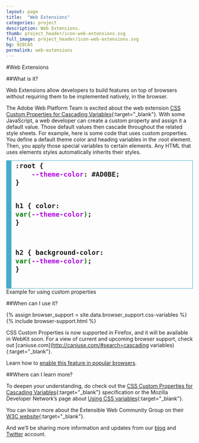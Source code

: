 ```yaml
---
layout: page
title:  "Web Extensions"
categories: project
description: Web Extensions.
thumb: project_header/icon-web-extensions.svg
full_image: project_header/icon-web-extensions.svg
bg: 928CA5
permalink: web-extensions
---
```

#Web Extensions

##What is it?

Web Extensions allow developers to build features on top of browsers  without requiring them to be implemented  natively, in the browser.

The Adobe Web Platform Team is excited about the web extension [CSS Custom Properties for Cascading Variables](http://dev.w3.org/csswg/css-variables/){:target="_blank"}. With some JavaScript, a web developer can create a custom property and assign it a default value. Those default values then cascade throughout the related style sheets. For example, here is some code that uses custom properties. You define a default theme color and heading variables in the :root element. Then, you apply those special variables to certain elements. Any HTML that uses elements styles automatically inherits their styles.

<div style="border: solid rgb(69, 172, 203); font-size: 18px; font-weight: bold; border-width: .1em .1em .1em .8em; padding: .2em .6em;">
<pre style="margin: 0; line-height: 125%">
:root {
    <span style="color: #AD0BE1; font-weight: bold">--theme-color</span>: #AD0BE;
}

h1 {
    color: <span style="color: green;">var(</span><span style="color: #AD0BE1; font-weight: bold">--theme-color</span><span style="color: green;">)</span>;
}

h2 {
    background-color: <span style="color: green;">var(</span><span style="color: #AD0BE1; font-weight: bold">--theme-color</span><span style="color: green;">)</span>;
}</pre>
</div>
<figcaption>
    Example for using custom properties
</figcaption>

##When can I use it?

{% assign browser_support = site.data.browser_support.css-variables %}
{% include browser-support.html %}

CSS Custom Properties is now supported in Firefox, and it will be available in WebKit soon. For a view of current and upcoming browser support, check out [caniuse.com](http://caniuse.com/#search=cascading variables){:target="_blank"}.


Learn how to [enable this feature in popular browsers](http://webplatform.adobe.com/enable/).

##Where can I learn more?

To deepen your understanding, do check out the [CSS Custom Properties for Cascading Variables](http://dev.w3.org/csswg/css-variables/){:target="_blank"} specification or the Mozilla Developer Network’s page about [Using CSS variables](https://developer.mozilla.org/en-US/docs/Web/CSS/Using_CSS_variables){:target="_blank"}.

You can learn more about the Extensible Web Community Group on their [W3C website](http://www.w3.org/community/nextweb/){:target="_blank"}.

And we’ll be sharing more information and updates from our [blog](http://blogs.adobe.com/webplatform/) and [Twitter](https://twitter.com/adobeweb) account.
